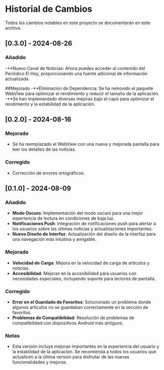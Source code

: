 
# Historial de Cambios

Todos los cambios notables en este proyecto se documentarán en este archivo.

## [0.3.0] - 2024-08-26

### Añadido
-**Nuevo Canal de Noticias: Ahora puedes acceder al contenido del Periódico El Hoy, proporcionando una fuente adicional de información actualizada.

##Mejorado
-**Eliminación de Dependencia: Se ha removido el paquete WebView para optimizar el rendimiento y reducir el tamaño de la aplicación.
-**Se han implementado diversas mejoras bajo el capó para optimizar el rendimiento y la estabilidad de la aplicación.

## [0.2.0] - 2024-08-16

### Mejorado
- Se ha reemplazado el WebView con una nueva y mejorada pantalla para leer los detalles de las noticias.

### Corregido
- Corrección de errores ortográficos.

## [0.1.0] - 2024-08-09

### Añadido
- **Modo Oscuro**: Implementación del modo oscuro para una mejor experiencia de lectura en condiciones de baja luz.
- **Notificaciones Push**: Integración de notificaciones push para alertar a los usuarios sobre las últimas noticias y actualizaciones importantes.
- **Nuevo Diseño de Interfaz**: Actualización del diseño de la interfaz para una navegación más intuitiva y amigable.

### Mejorado
- **Velocidad de Carga**: Mejora en la velocidad de carga de artículos y noticias.
- **Accesibilidad**: Mejoras en la accesibilidad para usuarios con necesidades especiales, incluyendo soporte para lectores de pantalla.

### Corregido
- **Error en el Guardado de Favoritos**: Solucionado un problema donde algunos artículos no se guardaban correctamente en la sección de favoritos.
- **Problemas de Compatibilidad**: Resolución de problemas de compatibilidad con dispositivos Android más antiguos.

### Notas
- Esta versión incluye mejoras importantes en la experiencia del usuario y la estabilidad de la aplicación. Se recomienda a todos los usuarios que actualicen a la última versión para disfrutar de las nuevas funcionalidades y mejoras.
